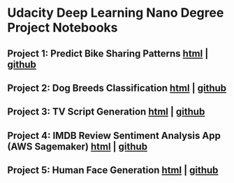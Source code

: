 # Udacity Deep Learning Nano Degree Project Notebooks

## Project 1: Predict Bike Sharing Patterns [html](Your_first_neural_network.html) | [github](https://github.com/poornima-sivanand/Predicting-Bike-Sharing-Data.git)

## Project 2: Dog Breeds Classification [html](dog_app.html) | [github](https://github.com/poornima-sivanand/udacity-dog-breed-classifier.git)

## Project 3: TV Script Generation [html](dlnd_tv_script_generation.html) | [github](https://github.com/poornima-sivanand/tv-script-generation-rnn.git)

## Project 4: IMDB Review Sentiment Analysis App (AWS Sagemaker) [html](imdb-review-sentiment-analysis.html) | [github](https://github.com/poornima-sivanand/imdb-sentiment-analysis-app-sagemaker.git)

## Project 5: Human Face Generation [html](dnld_face_generation.html) | [github](https://github.com/poornima-sivanand/face-generation-gan.git)
